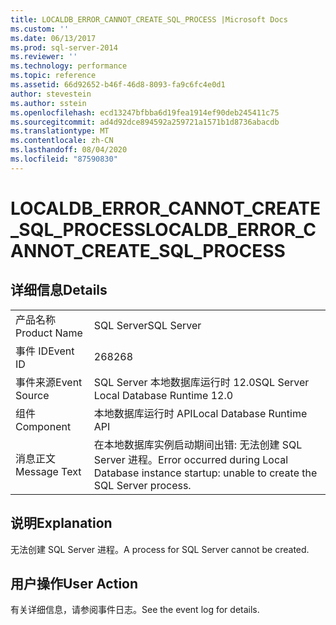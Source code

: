 ```yaml
---
title: LOCALDB_ERROR_CANNOT_CREATE_SQL_PROCESS |Microsoft Docs
ms.custom: ''
ms.date: 06/13/2017
ms.prod: sql-server-2014
ms.reviewer: ''
ms.technology: performance
ms.topic: reference
ms.assetid: 66d92652-b46f-46d8-8093-fa9c6fc4e0d1
author: stevestein
ms.author: sstein
ms.openlocfilehash: ecd13247bfbba6d19fea1914ef90deb245411c75
ms.sourcegitcommit: ad4d92dce894592a259721a1571b1d8736abacdb
ms.translationtype: MT
ms.contentlocale: zh-CN
ms.lasthandoff: 08/04/2020
ms.locfileid: "87590830"
---
```

# <a name="localdb_error_cannot_create_sql_process"></a><span data-ttu-id="6797d-102">LOCALDB_ERROR_CANNOT_CREATE_SQL_PROCESS</span><span class="sxs-lookup"><span data-stu-id="6797d-102">LOCALDB_ERROR_CANNOT_CREATE_SQL_PROCESS</span></span>
    
## <a name="details"></a><span data-ttu-id="6797d-103">详细信息</span><span class="sxs-lookup"><span data-stu-id="6797d-103">Details</span></span>  
  
|||  
|-|-|  
|<span data-ttu-id="6797d-104">产品名称</span><span class="sxs-lookup"><span data-stu-id="6797d-104">Product Name</span></span>|<span data-ttu-id="6797d-105">SQL Server</span><span class="sxs-lookup"><span data-stu-id="6797d-105">SQL Server</span></span>|  
|<span data-ttu-id="6797d-106">事件 ID</span><span class="sxs-lookup"><span data-stu-id="6797d-106">Event ID</span></span>|<span data-ttu-id="6797d-107">268</span><span class="sxs-lookup"><span data-stu-id="6797d-107">268</span></span>|  
|<span data-ttu-id="6797d-108">事件来源</span><span class="sxs-lookup"><span data-stu-id="6797d-108">Event Source</span></span>|<span data-ttu-id="6797d-109">SQL Server 本地数据库运行时 12.0</span><span class="sxs-lookup"><span data-stu-id="6797d-109">SQL Server Local Database Runtime 12.0</span></span>|  
|<span data-ttu-id="6797d-110">组件</span><span class="sxs-lookup"><span data-stu-id="6797d-110">Component</span></span>|<span data-ttu-id="6797d-111">本地数据库运行时 API</span><span class="sxs-lookup"><span data-stu-id="6797d-111">Local Database Runtime API</span></span>|  
|<span data-ttu-id="6797d-112">消息正文</span><span class="sxs-lookup"><span data-stu-id="6797d-112">Message Text</span></span>|<span data-ttu-id="6797d-113">在本地数据库实例启动期间出错: 无法创建 SQL Server 进程。</span><span class="sxs-lookup"><span data-stu-id="6797d-113">Error occurred during Local Database instance startup: unable to create the SQL Server process.</span></span>|  
  
## <a name="explanation"></a><span data-ttu-id="6797d-114">说明</span><span class="sxs-lookup"><span data-stu-id="6797d-114">Explanation</span></span>  
 <span data-ttu-id="6797d-115">无法创建 SQL Server 进程。</span><span class="sxs-lookup"><span data-stu-id="6797d-115">A process for SQL Server cannot be created.</span></span>  
  
## <a name="user-action"></a><span data-ttu-id="6797d-116">用户操作</span><span class="sxs-lookup"><span data-stu-id="6797d-116">User Action</span></span>  
 <span data-ttu-id="6797d-117">有关详细信息，请参阅事件日志。</span><span class="sxs-lookup"><span data-stu-id="6797d-117">See the event log for details.</span></span>  
  
  
